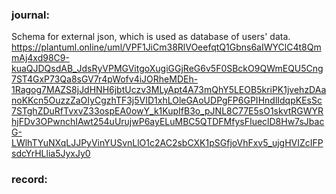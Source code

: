 ### journal:
Schema for external json, which is used as database of users' data.
https://plantuml.online/uml/VPF1JiCm38RlVOeefqtQ1Gbns6aIWYClC4t8QmmAj4xd98C9-kuaQJDQsdAB_JdsRyVPMGVitgoXugiGGjReG6v5F0SBckO9QWmEQU5Cng7ST4GxP73Qa8sGV7r4pWofv4iJORheMDEh-1Ragog7MAZS8jJdHNH6jbtUczv3MLyApt4A73mQhY5LEOB5kriPK1jvehzDAanoKKcn5OuzzZaOIyCgzhTF3j5VID1xhLOleGAoUDPgFP6GPIHndlIdqpKEsSc7STghZDuRfTvxvZ33ospEA0owY_k1KupIfB3o_pJNL8C77E5sO1skvtRGWYRhjFDv3OPwnchIAwt254uUrujwP6ayELuMBC5QTDFMfysFIueclD8Hw7sJbacG-LWlhTYuNXqLJJPyVinYUSvnLlO1c2AC2sbCXK1pSGfjoVhFxv5_ujgHVIZcIFPsdcYrHLlia5JyxJy0

### record:
